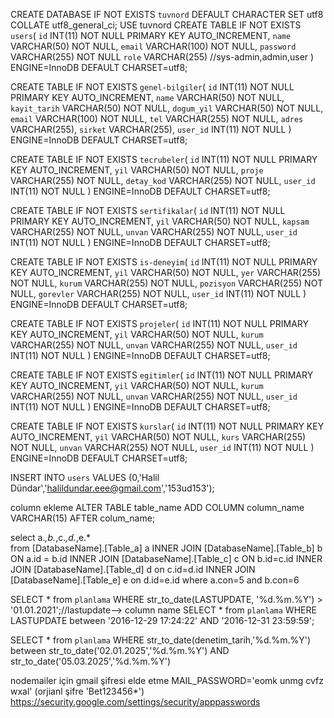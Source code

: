 CREATE DATABASE IF NOT EXISTS `tuvnord` DEFAULT CHARACTER SET utf8 COLLATE utf8_general_ci;
USE tuvnord
CREATE TABLE IF NOT EXISTS `users`(
`id` INT(11) NOT NULL PRIMARY KEY AUTO_INCREMENT,
`name` VARCHAR(50) NOT NULL,
`email` VARCHAR(100) NOT NULL,
`password` VARCHAR(255) NOT NULL
`role` VARCHAR(255) //sys-admin,admin,user
) ENGINE=InnoDB DEFAULT CHARSET=utf8;

CREATE TABLE IF NOT EXISTS `genel-bilgiler`(
`id` INT(11) NOT NULL PRIMARY KEY AUTO_INCREMENT,
`name` VARCHAR(50) NOT NULL,
`kayit_tarih` VARCHAR(50) NOT NULL,
`dogum_yil` VARCHAR(50) NOT NULL,
`email` VARCHAR(100) NOT NULL,
`tel` VARCHAR(255) NOT NULL,
`adres` VARCHAR(255),
`sirket` VARCHAR(255),
`user_id` INT(11) NOT NULL
) ENGINE=InnoDB DEFAULT CHARSET=utf8;

CREATE TABLE IF NOT EXISTS `tecrubeler`(
`id` INT(11) NOT NULL PRIMARY KEY AUTO_INCREMENT,
`yil` VARCHAR(50) NOT NULL,
`proje` VARCHAR(255) NOT NULL,
`detay_kod` VARCHAR(255) NOT NULL,
`user_id` INT(11) NOT NULL
) ENGINE=InnoDB DEFAULT CHARSET=utf8;

CREATE TABLE IF NOT EXISTS `sertifikalar`(
`id` INT(11) NOT NULL PRIMARY KEY AUTO_INCREMENT,
`yil` VARCHAR(50) NOT NULL,
`kapsam` VARCHAR(255) NOT NULL,
`unvan` VARCHAR(255) NOT NULL,
`user_id` INT(11) NOT NULL
) ENGINE=InnoDB DEFAULT CHARSET=utf8;

CREATE TABLE IF NOT EXISTS `is-deneyim`(
`id` INT(11) NOT NULL PRIMARY KEY AUTO_INCREMENT,
`yil` VARCHAR(50) NOT NULL,
`yer` VARCHAR(255) NOT NULL,
`kurum` VARCHAR(255) NOT NULL,
`pozisyon` VARCHAR(255) NOT NULL,
`gorevler` VARCHAR(255) NOT NULL,
`user_id` INT(11) NOT NULL
) ENGINE=InnoDB DEFAULT CHARSET=utf8;

CREATE TABLE IF NOT EXISTS `projeler`(
`id` INT(11) NOT NULL PRIMARY KEY AUTO_INCREMENT,
`yil` VARCHAR(50) NOT NULL,
`kurum` VARCHAR(255) NOT NULL,
`unvan` VARCHAR(255) NOT NULL,
`user_id` INT(11) NOT NULL
) ENGINE=InnoDB DEFAULT CHARSET=utf8;

CREATE TABLE IF NOT EXISTS `egitimler`(
`id` INT(11) NOT NULL PRIMARY KEY AUTO_INCREMENT,
`yil` VARCHAR(50) NOT NULL,
`kurum` VARCHAR(255) NOT NULL,
`unvan` VARCHAR(255) NOT NULL,
`user_id` INT(11) NOT NULL
) ENGINE=InnoDB DEFAULT CHARSET=utf8;

CREATE TABLE IF NOT EXISTS `kurslar`(
`id` INT(11) NOT NULL PRIMARY KEY AUTO_INCREMENT,
`yil` VARCHAR(50) NOT NULL,
`kurs` VARCHAR(255) NOT NULL,
`unvan` VARCHAR(255) NOT NULL,
`user_id` INT(11) NOT NULL
) ENGINE=InnoDB DEFAULT CHARSET=utf8;

INSERT INTO `users` VALUES (0,'Halil Dündar','halildundar.eee@gmail.com','153ud153');

column ekleme
ALTER TABLE table_name
ADD COLUMN column_name VARCHAR(15) AFTER colum_name;

select a.*,b.*,c.*,d.*,e.*  
from [DatabaseName].[Table_a] a 
INNER JOIN [DatabaseName].[Table_b] b ON a.id = b.id 
INNER JOIN [DatabaseName].[Table_c] c ON b.id=c.id 
INNER JOIN [DatabaseName].[Table_d] d on c.id=d.id 
INNER JOIN [DatabaseName].[Table_e] e on d.id=e.id where a.con=5  and 
b.con=6

SELECT * from `planlama`  WHERE str_to_date(LASTUPDATE, '%d.%m.%Y') > '01.01.2021';//lastupdate--> column name
SELECT * from `planlama` WHERE LASTUPDATE between '2016-12-29 17:24:22' AND '2016-12-31 23:59:59';

SELECT * from `planlama` WHERE str_to_date(denetim_tarih,'%d.%m.%Y') between str_to_date('02.01.2025','%d.%m.%Y') AND str_to_date('05.03.2025','%d.%m.%Y')

nodemailer için gmail şifresi elde etme
MAIL_PASSWORD='eomk unmg cvfz wxal' (orjianl şifre 'Bet123456*')
https://security.google.com/settings/security/apppasswords